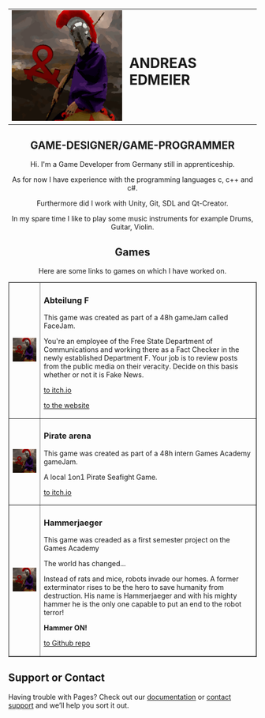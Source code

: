 <table border="0">
  <tr>
    <td><Img src="res/Assertores_256.png"></td>
    <td><h1>ANDREAS EDMEIER</h1></td>
  </tr>
</table>












## <center>GAME-DESIGNER/GAME-PROGRAMMER</center>

<center>Hi. I'm a Game Developer from Germany still in apprenticeship.

As for now I have experience with the programming languages c, c++ and c#.

Furthermore did I work with Unity, Git, SDL and Qt-Creator.

In my spare time I like to play some music instruments for example Drums, Guitar, Violin.</center>












## <center>Games</center>

<center>Here are some links to games on which I have worked on.</center>







<table border="1|0">
  <tr>
    <td><Img src="res/Assertores_256.png"></td>
    <td><p><h3>Abteilung F</h3></p>
  <p></p>
  <p>This game was created as part of a 48h gameJam called FaceJam.</p>
  <p></p>
<p>You're an employee of the Free State Department of Communications and working there as a Fact Checker in the newly established Department F. Your job is to review posts from the public media on their veracity. Decide on this basis whether or not it is Fake News.</p>
  <p></p>
  <p><a href="http://royal2flush.itch.io/abteilung-f">to itch.io</a></p>
  <p></p>
<p><a href="http://abteilung-f.de/">to the website</a></p></td>
  </tr>
  <tr>
    <td><Img src="res/Assertores_256.png"></td>
  <td><p><h3>Pirate arena</h3></p>
<p></p>
<p>This game was created as part of a 48h intern Games Academy gameJam.</p>
<p></p>
<p>A local 1on1 Pirate Seafight Game.</p>
<p></p>
<p><a href="https://pommelz.itch.io/pirate-arena">to itch.io</a></p></td>
  </tr>
  <tr>
    <td><Img src="res/Assertores_256.png"></td>
  <td><p><h3>Hammerjaeger</h3></p>
<p></p>
<p>This game was creaded as a first semester project on the Games Academy</p>
<p></p>
<p>The world has changed...</p>
<p>Instead of rats and mice, robots invade our homes. A former exterminator rises to be the hero to save humanity from destruction. His name is Hammerjaeger and with his mighty hammer he is the only one capable to put an end to the robot terror!</p>
<p><b>Hammer ON!</b></p>
<p></p>
<p><a href="https://github.com/Assertores/HammerMan">to Github repo</a></p></td>
  </tr>
</table>












## Support or Contact

Having trouble with Pages? Check out our [documentation](https://help.github.com/categories/github-pages-basics/) or [contact support](https://github.com/contact) and we’ll help you sort it out.
